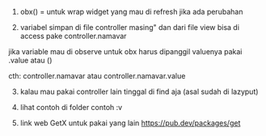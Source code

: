 1. obx() = untuk wrap widget yang mau di refresh jika ada perubahan

2. variabel simpan di file controller masing" dan dari file view bisa di access pake controller.namavar

jika variable mau di observe untuk obx harus dipanggil valuenya pakai .value atau ()

cth: controller.namavar atau controller.namavar.value

3. kalau mau pakai controller lain tinggal di find aja (asal sudah di lazyput)

4. lihat contoh di folder contoh :v

5. link web GetX untuk pakai yang lain
   https://pub.dev/packages/get
